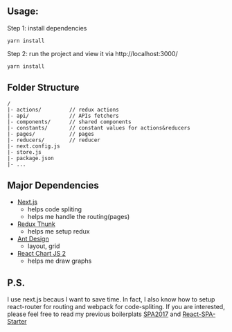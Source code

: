 Usage:
---
Step 1: install dependencies
```
yarn install
```
Step 2: run the project and view it via http://localhost:3000/
```
yarn install
```


Folder Structure
---
```
/
|- actions/         // redux actions
|- api/             // APIs fetchers
|- components/      // shared components
|- constants/       // constant values for actions&reducers
|- pages/           // pages
|- reducers/        // reducer
|- next.config.js
|- store.js
|- package.json
|- ...
```

Major Dependencies
---
- [Next.js](https://github.com/zeit/next.js)
  - helps code spliting
  - helps me handle the routing(pages)
- [Redux Thunk](https://github.com/reduxjs/redux-thunk)
  - helps me setup redux
- [Ant Design](https://ant.design/)
  - layout, grid
- [React Chart JS 2](https://github.com/reactjs/react-chartjs)
  - helps me draw graphs

P.S.
---
I use next.js becaus I want to save time. In fact, I also know how to setup react-router for routing and webpack for code-spliting. If you are interested, please feel free to read my previous boilerplats [SPA2017](https://github.com/calvinchankf/SPA2017) and [React-SPA-Starter](https://github.com/calvinchankf/React-SPA-Starter)